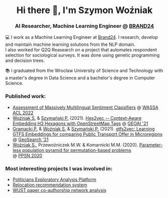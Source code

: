 <h1 align="center">Hi there 👋, I'm Szymon Woźniak </h1>
<h3 align="center">AI Researcher, Machine Learning Engineer @ <a href="https://brand24.com/">BRAND24</a></h3>


:computer: I work as a Machine Learning Engineer at [Brand24](https://brand24.com/). I research, develop and maintain machine learning solutions from the NLP domain.  
I also worked for Q2Q Reasearch on a project that automates respondent selection for sociological surveys. It was done using genetic programming and decision trees.

:books: I graduated from the Wroclaw University of Science and Technology with a master's degree in Data Science and a bachelor's degree in Computer Science.


### Published work:
- [Assessment of Massively Multilingual Sentiment Classifiers](https://aclanthology.org/2022.wassa-1.13/) @ [WASSA](https://wassa-workshop.github.io) [ACL 2022](https://www.2022.aclweb.org)
- [Woźniak S.](https://github.com/simonusher) & [Szymański P.](https://github.com/niedakh) (2021). [Hex2vec -- Context-Aware Embedding H3 Hexagons with OpenStreetMap Tags](https://dl.acm.org/doi/abs/10.1145/3486635.3491076) @ [GEOAI '21](https://geoai.ornl.gov/acmsigspatial-geoai/2021-2/)
- [Gramacki P.](https://github.com/piotrgramacki) & [Woźniak S.](https://github.com/simonusher) & [Szymański P.](https://github.com/niedakh) (2021). [gtfs2vec: Learning GTFS Embeddings for comparing Public Transport Offer in Microregions](https://dl.acm.org/doi/10.1145/3486640.3491392) @ [GeoSearch '21](https://geosearch-workshop.github.io)
- [Woźniak S.](https://github.com/simonusher), Przewoźniczek M.W. & Komarnicki M.M. (2020). [Parameter-less population pyramid for permutation-based problems](https://link.springer.com/chapter/10.1007/978-3-030-58112-1_29)  
@ [PPSN 2020](https://ppsn2020.liacs.leidenuniv.nl/)

### Most interesting projects I was involved in:
- [Politicians Exploratory Analysis Platform](https://github.com/EmbeddML/peap-backend)
- [Relocation recommendation system](https://github.com/EmbeddML/relocation-recommendation)
- [WUST paper co-authorship network analysis](https://frugile.github.io/onos-pwr/coautorship/)
